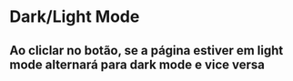 # Dark/Light Mode

## Ao cliclar no botão, se a página estiver em light mode alternará para dark mode e vice versa